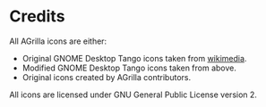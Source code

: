 # Credits

All AGrilla icons are either:

* Original GNOME Desktop Tango icons taken from [wikimedia](https://commons.wikimedia.org/wiki/GNOME_Desktop_icons).
* Modified GNOME Desktop Tango icons taken from above.
* Original icons created by AGrilla contributors.

All icons are licensed under GNU General Public License version 2. 
